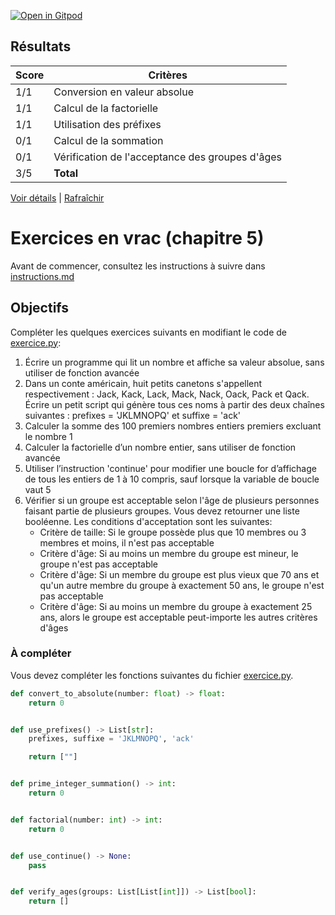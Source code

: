 [![Open in Gitpod](https://gitpod.io/button/open-in-gitpod.svg)](https://gitpod-redirect-0.herokuapp.com/)





## Résultats
Score | Critères
--- | ---
1/1 | Conversion en valeur absolue
1/1 | Calcul de la factorielle
1/1 | Utilisation des préfixes
0/1 | Calcul de la sommation
0/1 | Vérification de l'acceptance des groupes d'âges
3/5 | **Total**

[Voir détails](./logs/tests_results.txt) | [Rafraîchir](../../)
# Exercices en vrac (chapitre 5)

Avant de commencer, consultez les instructions à suivre dans [instructions.md](instructions.md)

## Objectifs

Compléter les quelques exercices suivants en modifiant le code de [exercice.py](exercice.py):

1. Écrire un programme qui lit un nombre et affiche sa valeur absolue, sans utiliser de fonction avancée
2. Dans un conte américain, huit petits canetons s'appellent respectivement : Jack, Kack, Lack, Mack, Nack, Oack, Pack et Qack. Écrire un petit script qui génère tous ces noms à partir des deux chaînes suivantes : prefixes = 'JKLMNOPQ' et suffixe = 'ack'
3. Calculer la somme des 100 premiers nombres entiers premiers excluant le nombre 1
4. Calculer la factorielle d’un nombre entier, sans utiliser de fonction avancée
5. Utiliser l’instruction 'continue' pour modifier une boucle for d’affichage de tous les entiers de 1 à 10 compris, sauf lorsque la variable de boucle vaut 5
6. Vérifier si un groupe est acceptable selon l'âge de plusieurs personnes faisant partie de plusieurs groupes. Vous devez retourner une liste booléenne. Les conditions d'acceptation sont les suivantes:
    - Critère de taille: Si le groupe possède plus que 10 membres ou 3 membres et moins, il n'est pas acceptable
    - Critère d'âge: Si au moins un membre du groupe est mineur, le groupe n'est pas acceptable
    - Critère d'âge: Si un membre du groupe est plus vieux que 70 ans et qu'un autre membre du groupe à exactement 50 ans, le groupe n'est pas acceptable
    - Critère d'âge: Si au moins un membre du groupe à exactement 25 ans, alors le groupe est acceptable peut-importe les autres critères d'âges

### À compléter
Vous devez compléter les fonctions suivantes du fichier [exercice.py](exercice.py).

```python
def convert_to_absolute(number: float) -> float:
    return 0


def use_prefixes() -> List[str]:
    prefixes, suffixe = 'JKLMNOPQ', 'ack'

    return [""]


def prime_integer_summation() -> int:
    return 0


def factorial(number: int) -> int:
    return 0


def use_continue() -> None:
    pass


def verify_ages(groups: List[List[int]]) -> List[bool]:
    return []
```
